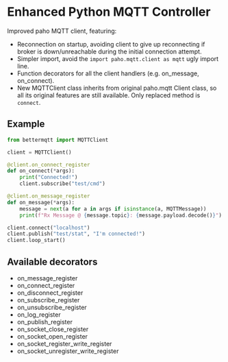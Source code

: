 # Enhanced Python MQTT Controller

Improved paho MQTT client, featuring:

- Reconnection on startup, avoiding client to give up reconnecting if broker is down/unreachable during the initial 
  connection attempt.
- Simpler import, avoid the `import paho.mqtt.client as mqtt` ugly import line.
- Function decorators for all the client handlers (e.g. on_message, on_connect).
- New MQTTClient class inherits from original paho.mqtt Client class, so all its original features are still available.
  Only replaced method is `connect`.

## Example

```python
from bettermqtt import MQTTClient

client = MQTTClient()

@client.on_connect_register
def on_connect(*args):
    print("Connected!")
    client.subscribe("test/cmd")

@client.on_message_register
def on_message(*args):
    message = next(a for a in args if isinstance(a, MQTTMessage))
    print(f"Rx Message @ {message.topic}: {message.payload.decode()}")

client.connect("localhost")
client.publish("test/stat", "I'm connected!")
client.loop_start()
```

## Available decorators

- on_message_register
- on_connect_register
- on_disconnect_register
- on_subscribe_register
- on_unsubscribe_register
- on_log_register
- on_publish_register
- on_socket_close_register
- on_socket_open_register
- on_socket_register_write_register
- on_socket_unregister_write_register
